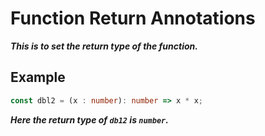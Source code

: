 # Function Return Annotations

***This is to set the return type of the function.***

## Example
```ts
const dbl2 = (x : number): number => x * x;
```
***Here the return type of `db12` is `number`.***
